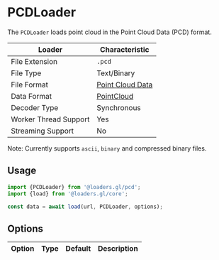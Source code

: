 # PCDLoader

The `PCDLoader` loads point cloud in the Point Cloud Data (PCD) format.

| Loader                | Characteristic                                                                         |
| --------------------- | -------------------------------------------------------------------------------------- |
| File Extension        | `.pcd`                                                                                 |
| File Type             | Text/Binary                                                                            |
| File Format           | [Point Cloud Data](http://pointclouds.org/documentation/tutorials/pcd_file_format.php) |
| Data Format           | [PointCloud](docs/specifications/category-mesh)                                     |
| Decoder Type          | Synchronous                                                                            |
| Worker Thread Support | Yes                                                                                    |
| Streaming Support     | No                                                                                     |

Note: Currently supports `ascii`, `binary` and compressed binary files. 

## Usage

```js
import {PCDLoader} from '@loaders.gl/pcd';
import {load} from '@loaders.gl/core';

const data = await load(url, PCDLoader, options);
```

## Options

| Option | Type | Default | Description |
| ------ | ---- | ------- | ----------- |
